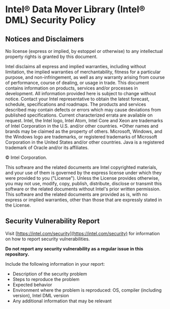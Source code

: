 Intel® Data Mover Library (Intel® DML) Security Policy
==================================================================

Notices and Disclaimers
-----------------------

No license (express or implied, by estoppel or otherwise) to any intellectual
property rights is granted by this document.

Intel disclaims all express and implied warranties, including without
limitation, the implied warranties of merchantability, fitness for a particular
purpose, and non-infringement, as well as any warranty arising from course of
performance, course of dealing, or usage in trade. This document contains
information on products, services and/or processes in development. All
information provided here is subject to change without notice. Contact your
Intel representative to obtain the latest forecast, schedule, specifications and
roadmaps. The products and services described may contain defects or errors
which may cause deviations from published specifications. Current characterized
errata are available on request. Intel, the Intel logo, Intel Atom, Intel Core
and Xeon are trademarks of Intel Corporation in the U.S. and/or other countries.
\*Other names and brands may be claimed as the property of others. Microsoft,
Windows, and the Windows logo are trademarks, or registered trademarks of
Microsoft Corporation in the United States and/or other countries. Java is a
registered trademark of Oracle and/or its affiliates.

© Intel Corporation.

This software and the related documents are Intel copyrighted materials,
and your use of them is governed by the express license under which they
were provided to you ("License"). Unless the License provides
otherwise, you may not use, modify, copy, publish, distribute, disclose
or transmit this software or the related documents without Intel's prior
written permission. This software and the related documents are provided
as is, with no express or implied warranties, other than those that are
expressly stated in the License.

Security Vulnerability Report
-----------------------------

Visit [https://intel.com/security](https://intel.com/security) for information on how to report security vulnerabilities.

**Do not report any security vulnerability as a regular issue in this repository.**

Include the following information in your report:

- Description of the security problem
- Steps to reproduce the problem
- Expected behavior
- Environment where the problem is reproduced: OS, compiler (including version), Intel DML version
- Any additional information that may be relevant
